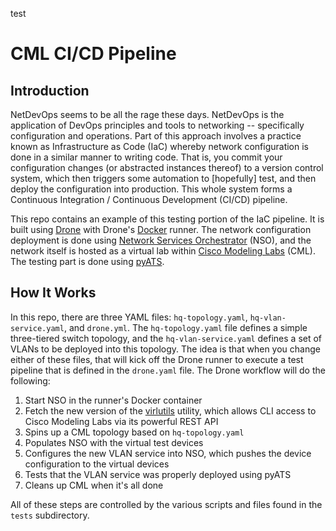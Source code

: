 test
# CML CI/CD Pipeline

## Introduction

NetDevOps seems to be all the rage these days.  NetDevOps is the application of DevOps principles and tools to networking -- specifically configuration and operations.  Part of this approach involves a practice known as Infrastructure as Code (IaC) whereby network configuration is done in a similar manner to writing code.  That is, you commit your configuration changes (or abstracted instances thereof) to a version control system, which then triggers some automation to [hopefully] test, and then deploy the configuration into production.  This whole system forms a Continuous Integration / Continuous Development (CI/CD) pipeline.

This repo contains an example of this testing portion of the IaC pipeline.  It is built using [Drone](https://drone.io) with Drone's [Docker](https://docs.drone.io/runner/docker/overview/) runner.  The network configuration deployment is done using [Network Services Orchestrator](https://developer.cisco.com/site/nso/) (NSO), and the network itself is hosted as a virtual lab within [Cisco Modeling Labs](https://developer.cisco.com/modeling-labs) (CML).  The testing part is done using [pyATS](https://developer.cisco.com/pyats/).

## How It Works

In this repo, there are three YAML files: `hq-topology.yaml`, `hq-vlan-service.yaml`, and `drone.yml`.  The `hq-topology.yaml` file defines a simple three-tiered switch topology, and the `hq-vlan-service.yaml` defines a set of VLANs to be deployed into this topology.  The idea is that when you change either of these files, that will kick off the Drone runner to execute a test pipeline that is defined in the `drone.yaml` file.  The Drone workflow will do the following:

1. Start NSO in the runner's Docker container
2. Fetch the new version of the [virlutils](https://github.com/CiscoDevNet/virlutils) utility, which allows CLI access to Cisco Modeling Labs via its powerful REST API
3. Spins up a CML topology based on `hq-topology.yaml`
4. Populates NSO with the virtual test devices
5. Configures the new VLAN service into NSO, which pushes the device configuration to the virtual devices
6. Tests that the VLAN service was properly deployed using pyATS
7. Cleans up CML when it's all done

All of these steps are controlled by the various scripts and files found in the `tests` subdirectory.



